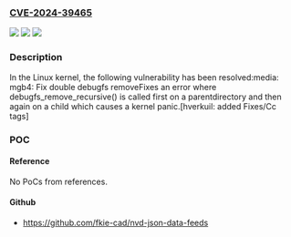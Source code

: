 ### [CVE-2024-39465](https://cve.mitre.org/cgi-bin/cvename.cgi?name=CVE-2024-39465)
![](https://img.shields.io/static/v1?label=Product&message=Linux&color=blue)
![](https://img.shields.io/static/v1?label=Version&message=0ab13674a9bd%3C%20252204b634ef%20&color=brighgreen)
![](https://img.shields.io/static/v1?label=Vulnerability&message=n%2Fa&color=brighgreen)

### Description

In the Linux kernel, the following vulnerability has been resolved:media: mgb4: Fix double debugfs removeFixes an error where debugfs_remove_recursive() is called first on a parentdirectory and then again on a child which causes a kernel panic.[hverkuil: added Fixes/Cc tags]

### POC

#### Reference
No PoCs from references.

#### Github
- https://github.com/fkie-cad/nvd-json-data-feeds

